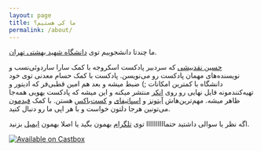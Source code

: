 ```yaml
---
layout: page
title: ما کی هستیم؟
permalink: /about/
---
```


ما چندتا دانشجوییم توی [دانشگاه شهید بهشتی تهران](http://sbu.ac.ir).


[حسین نقدبیشی](https://naghdbishi.ir) که سردبیر پادکست اسکروجه با کمک سارا ساردوئی‌نسب و نویسنده‌های مهمان پادکست رو می‌نویسن. پادکست با کمک حسام معدنی توی خود دانشگاه با کمترین امکانات ;) ضبط میشه و بعد هم امین قطبی‌فر که ادیتور و تهیه‌کنندمونه فایل نهایی رو روی [انکر](https://anchor.fm/scroogepodcast) منتشر میکنه و این میشه که پادکست یهویی همه‌جا ظاهر میشه. مهم‌ترین‌هاش [آیتونز](https://podcasts.apple.com/us/podcast/scrooge-podcast/id1490845003) و [اسپاتیفای‌](https://open.spotify.com/show/0gw2OGlLSYWYHVdlqYO2ci?si=nxsUFcBISnGe-MnZgga9xQ) و [کست‌باکس](https://castbox.fm/channel/Scrooge-Podcast-|-%D8%A7%D8%B3%DA%A9%D8%B1%D9%88%D8%AC-%D9%BE%D8%A7%D8%AF%DA%A9%D8%B3%D8%AA-id2499060?country=ir) هستن. با کمک [فیدمون](https://anchor.fm/s/115e28cc/podcast/rss) می‌تونین هرجا دلتون خواست و با هر اپی ما رو دنبال کنید.

اگه نظر یا سوالی داشتید حتماااااااااا توی [تلگرام](https://t.me/scroogepod) بهمون بگید یا اصلا بهمون [ایمیل](mailto:scroogepodcast@gmail.com) بزنید.


[![Available on Castbox](https://s3.castbox.fm/wp-content/uploads/2018/12/dF7KDUe1_C042VqUJK0kQRWR2fldOwM7_hlRFKBZ5azL_5-gacUNey4Llv313WeAcXFg1Dw_l7wEpVD_gAV7xrGS8FbCyesK8V48bEJqGeOFasct2YhVfo9S_kAlOXbQqRLpjM5.png)](https://castbox.fm/channel/Scrooge-Podcast-|-%D8%A7%D8%B3%DA%A9%D8%B1%D9%88%D8%AC-%D9%BE%D8%A7%D8%AF%DA%A9%D8%B3%D8%AA-id2499060?country=ir)
